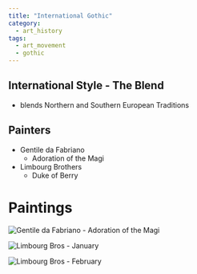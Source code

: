 ```yaml
---
title: "International Gothic"
category:
  - art_history
tags: 
  - art_movement
  - gothic
---
```

## International Style - The Blend

* blends Northern and Southern European Traditions

## Painters

* Gentile da Fabriano
  * Adoration of the Magi
* Limbourg Brothers
  * Duke of Berry
  
# Paintings

![Gentile da Fabriano - Adoration of the Magi](https://upload.wikimedia.org/wikipedia/commons/8/87/Gentile_da_Fabriano_001.jpg "Gentile da Fabriano - Adoration of the Magi")

![Limbourg Bros - January](https://cdn.kastatic.org/ka-perseus-images/4ca24e7345a8194c4674a075e7df515405c34206.jpg "Limbourg Brothers - January")

![Limbourg Bros - February](https://cdn.kastatic.org/ka-perseus-images/15b41b93ec7d770af219b2571b074f63970ef051.jpg "Limbourg Brothers - February")
